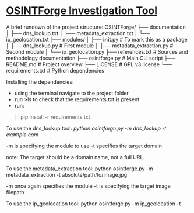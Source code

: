 <h1><b><u>OSINTForge Investigation Tool</u></b></h1>

A brief rundown of the project structure:
OSINTForge/
├── documentation
│   ├── dns_lookup.txt
│   ├── metadata_extraction.txt
│   └── ip_geolocation.txt
├── modules/
│   ├── __init__.py          # To mark this as a package
│   ├── dns_lookup.py        # First module
│   ├── metadata_extraction.py # Second module
│   └── ip_geolocation.py
├── references.txt           # Sources and methodology documentation
├── osintforge.py            # Main CLI script
├── README.md                # Project overview
├── LICENSE                  # GPL v3 license
└── requirements.txt         # Python dependencies

Installing the dependencies:
- using the terminal navigate to the project folder
- run >ls to check that the requirements.txt is present
- run:
>pip install -r requirements.txt

To use the dns_lookup tool:
_python osintforge.py -m dns_lookup -t example.com_

-m is specifying the module to use
-t specifies the target domain

note: The target should be a domain name, not a full URL.

To use the metadata_extraction tool:
python osintforge.py -m metadata_extraction -t absolute/path/to/image.jpg

-m once again specifies the module
-t is specifying the target image filepath

To use the ip_geolocation tool:
python osintforge.py -m ip_geolocation -t 